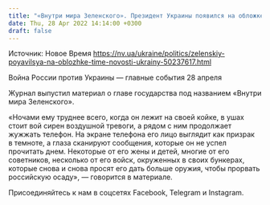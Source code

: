```yaml
---
title: "«Внутри мира Зеленского». Президент Украины появился на обложке Time"
date: Thu, 28 Apr 2022 14:14:00 +0300
draft: false
---
```

Источник: Новое Время https://nv.ua/ukraine/politics/zelenskiy-poyavilsya-na-oblozhke-time-novosti-ukrainy-50237617.html


Война России против Украины — главные события 28 апреля

Журнал выпустил материал о главе государства под названием «Внутри мира Зеленского».

«Ночами ему труднее всего, когда он лежит на своей койке, в ушах стоит вой сирен воздушной тревоги, а рядом с ним продолжает жужжать телефон. На экране телефона его лицо выглядит как призрак в темноте, а глаза сканируют сообщения, которые он не успел прочитать днем. Некоторые от его жены и детей, многие от его советников, несколько от его войск, окруженных в своих бункерах, которые снова и снова просят его дать больше оружия, чтобы прорвать российскую осаду», — говорится в материале.

Присоединяйтесь к нам в соцсетях Facebook, Telegram и Instagram.
